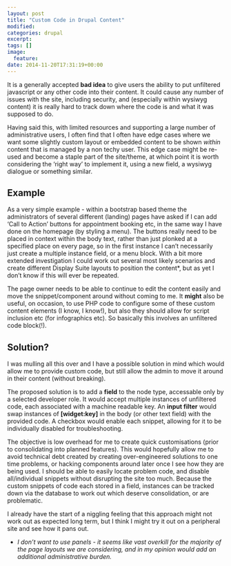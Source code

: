 ```yaml
---
layout: post
title: "Custom Code in Drupal Content"
modified:
categories: drupal
excerpt:
tags: []
image:
  feature:
date: 2014-11-20T17:31:19+00:00
---
```


It is a generally accepted **bad idea** to give users the ability to put unfiltered javascript or any other code into their content. It could cause any number of issues with the site, including security, and (especially within wysiwyg content) it is really hard to track down where the code is and what it was supposed to do.

Having said this, with limited resources and supporting a large number of administrative users, I often find that I often have edge cases where we want some slightly custom layout or embedded content to be shown _within_ content that is managed by a non techy user. This edge case might be re-used and become a staple part of the site/theme, at which point it is worth considering the ‘right way’ to implement it, using a new field, a wysiwyg dialogue or something similar.

## Example

As a very simple example - within a bootstrap based theme the administrators of several different (landing) pages have asked if I can add ‘Call to Action’ buttons for appointment booking etc, in the same way I have done on the homepage (by styling a menu). The buttons really need to be placed in context within the body text, rather than just plonked at a specified place on every page, so in the first instance I can’t necessarily just create a multiple instance field, or a menu block. With a bit more extended investigation I could work out several most likely scenarios and create different Display Suite layouts to position the content*, but as yet I don’t know if this will ever be repeated.

The page owner needs to be able to continue to edit the content easily and move the snippet/component around without coming to me. It **might** also be useful, on occasion, to use PHP code to configure some of these custom content elements (I know, I know!), but also they should allow for script inclusion etc (for infographics etc). So basically this involves an unfiltered code block(!).

## Solution?

I was mulling all this over and I have a possible solution in mind which would allow me to provide custom code, but still allow the admin to move it around in their content (without breaking).

The proposed solution is to add a **field** to the node type, accessable only by a selected developer role. It would accept multiple instances of unfiltered code, each associated with a machine readable key. An **input filter** would swap instances of **[widget:key]** in the body (or other text field) with the provided code. A checkbox would enable each snippet, allowing for it to be individually disabled for troubleshooting.

The objective is low overhead for me to create quick customisations (prior to consolidating into planned features). This would hopefully allow me to avoid technical debt created by creating over-engineered solutions to one time problems, or hacking components around later once I see how they are being used. I should be able to easily locate problem code, and disable all/individual snippets without disrupting the site too much. Because the custom snippets of code each stored in a field, instances can be tracked down via the database to work out which deserve consolidation, or are problematic.

I already have the start of a niggling feeling that this approach might not work out as expected long term, but I think I might try it out on a peripheral site and see how it pans out.

* _I don’t want to use panels - it seems like vast overkill for the majority of the page layouts we are considering, and in my opinion would add an additional administrative burden._
